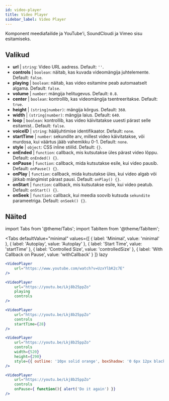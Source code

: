 ```yaml
---
id: video-player
title: Video Player
sidebar_label: Video Player
---
```


Komponent meediafailide ja YouTube'i, SoundCloudi ja Vimeo sisu esitamiseks.

## Valikud

* __url__ | `string`: Video URL aadress. Default: `''`.
* __controls__ | `boolean`: näitab, kas kuvada videomängija juhtelemente. Default: `false`.
* __playing__ | `boolean`: näitab, kas video esitamine peab automaatselt algama. Default: `false`.
* __volume__ | `number`: mängija helitugevus. Default: `0.8`.
* __center__ | `boolean`: kontrollib, kas videomängija tsentreeritakse. Default: `true`.
* __height__ | `(string|number)`: mängija kõrgus. Default: `360`.
* __width__ | `(string|number)`: mängija laius. Default: `640`.
* __loop__ | `boolean`: kontrollib, kas video käivitatakse uuesti pärast selle esitamist.. Default: `false`.
* __voiceID__ | `string`: hääljuhtimise identifikaator. Default: `none`.
* __startTime__ | `number`: sekundite arv, millest video käivitatakse, või murdosa, kui väärtus jääb vahemikku 0-1. Default: `none`.
* __style__ | `object`: CSS inline stiilid. Default: `{}`.
* __onEnded__ | `function`: callback, mis kutsutakse üles pärast video lõppu. Default: `onEnded() {}`.
* __onPause__ | `function`: callback, mida kutsutakse esile, kui video pausib. Default: `onPause() {}`.
* __onPlay__ | `function`: callback, mida kutsutakse üles, kui video algab või jätkab mängimist pärast pausi. Default: `onPlay() {}`.
* __onStart__ | `function`: callback, mis kutsutakse esile, kui video peatub. Default: `onStart() {}`.
* __onSeek__ | `function`: callback, kui meedia soovib kutsuda `sekundite` parameetriga. Default: `onSeek() {}`.


## Näited

import Tabs from '@theme/Tabs';
import TabItem from '@theme/TabItem';

<Tabs
    defaultValue="minimal"
    values={[
        { label: 'Minimal', value: 'minimal' },
        { label: 'Autoplay', value: 'Autoplay' },
        { label: 'Start Time', value: 'startTime' },
        { label: 'Controlled Size', value: 'controlledSize' },
        { label: 'With Callback on Pause', value: 'withCallback' }
    ]}
    lazy
>
<TabItem value="minimal">

```jsx live
<VideoPlayer
    url="https://www.youtube.com/watch?v=UzxYlbK2c7E"
/>
```

</TabItem>

<TabItem value="withStyle">

```jsx live
<VideoPlayer
    url="https://youtu.be/Lkj8b25ppZo"
    playing
    controls
/>
```
</TabItem>

<TabItem value="startTime">

```jsx live
<VideoPlayer
    url="https://youtu.be/Lkj8b25ppZo"
    controls
    startTime={28}
/>
```
</TabItem>


<TabItem value="controlledSize">

```jsx live
<VideoPlayer
    url="https://youtu.be/Lkj8b25ppZo"
    controls
    width={520}
    height={290}
    style={{ outline: '10px solid orange', boxShadow: '0 6px 12px black'}}
/>
```
</TabItem>


<TabItem value="withCallback">

```jsx live
<VideoPlayer
    url="https://youtu.be/Lkj8b25ppZo"
    controls
    onPause={ function(){ alert('Do it again') }}
/>
```
</TabItem>

</Tabs>



